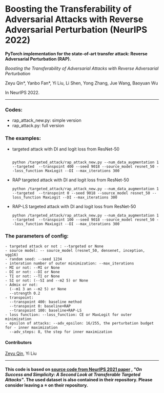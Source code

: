 # Boosting the Transferability of Adversarial Attacks with Reverse Adversarial Perturbation (NeurIPS 2022)
 

**PyTorch implementation for the state-of-art transfer attack: Reverse Adversarial Perturbation (RAP).**

*Boosting the Transferability of Adversarial Attacks with Reverse Adversarial Perturbation*

Zeyu Qin*, Yanbo Fan*, Yi Liu, Li Shen, Yong Zhang, Jue Wang, Baoyuan Wu

In NeurIPS 2022.

----

### Codes:
 - rap_attack_new.py: simple version
 - rap_attack.py: full version


### The examples:

- targeted attack with DI and logit loss from ResNet-50

    ```

    python /targeted_attack/rap_attack_new.py --num_data_augmentation 1  --targeted  --transpoint 400 --seed 9018 --source_model resnet_50 --loss_function MaxLogit --DI --max_iterations 300
    ```


- RAP targeted attack with DI and logit loss from ResNet-50

    ```
    python /targeted_attack/rap_attack_new.py --num_data_augmentation 1  --targeted  --transpoint 0 --seed 9018 --source_model resnet_50 --loss_function MaxLogit --DI --max_iterations 300
    ```


- RAP-LS targeted attack with DI and logit loss from ResNet-50

    ```
    python /targeted_attack/rap_attack_new.py --num_data_augmentation 1  --targeted  --transpoint 100 --seed 9018 --source_model resnet_50 --loss_function MaxLogit --DI --max_iterations 300
    ```

### The parameters of config:

    
    - targeted attack or not : --targeted or None
    - source model: -- source_model (resnet_50, densenet, inception, vgg16)
    - random seed: --seed 1234
    - interation number of outer minimization: --max_iterations 
    - MI or not: --MI or None
    - DI or not: --DI or None
    - TI or not: --TI or None
    - SI or not: (--SI and --m2 5) or None 
    - Admix or not: 
      (--m1 3 an --m2 5) or None
      --strength 0.2
    - transpoint:
      --transpoint 400: baseline method
      --transpoint 0: baseline+RAP
      --transpoint 100: baseline+RAP-LS
    - loss function: --loss_function: CE or MaxLogit for outer minimization
    - epsilon of attacks: --adv_epsilon: 16/255, the perturbation budget for - inner maximization
      --adv_steps: 8, the step for inner maximization
      
#### Contributors

[Zeyu Qin](https://github.com/Alan-Qin/), Yi Liu
    
----

#### This code is based on [source code from NeurIPS 2021 paper](https://github.com/ZhengyuZhao/Targeted-Tansfer) , *"On Success and Simplicity: A Second Look at Transferable Targeted Attacks"*. The used dataset is also contained in their repository. Please consider leaving a :star: on their repository.
